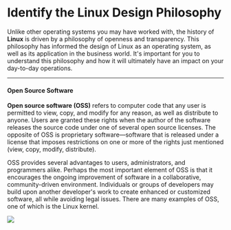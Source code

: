 # Identify the Linux Design Philosophy

Unlike other operating systems you may have worked with, the history of **Linux** is driven by a philosophy of openness and transparency. This philosophy has informed the design of Linux as an operating system, as well as its application in the business world. It's important for you to understand this philosophy and how it will ultimately have an impact on your day-to-day operations.

---

#### **Open Source Software**

**Open source software (OSS)** refers to computer code that any user is permitted to view, copy, and modify for any reason, as well as distribute to anyone. Users are granted these rights when the author of the software releases the source code under one of several open source licenses. The opposite of OSS is proprietary software—software that is released under a license that imposes restrictions on one or more of the rights just mentioned (view, copy, modify, distribute).

OSS provides several advantages to users, administrators, and programmers alike. Perhaps the most important element of OSS is that it encourages the ongoing improvement of software in a collaborative, community-driven environment. Individuals or groups of developers may build upon another developer's work to create enhanced or customized software, all while avoiding legal issues. There are many examples of OSS, one of which is the Linux kernel.

![](performing.png)

